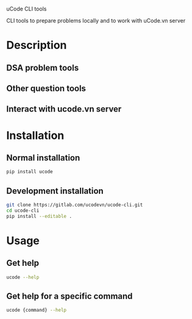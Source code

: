 uCode CLI tools

CLI tools to prepare problems locally and to work with uCode.vn server

# Description

## DSA problem tools

## Other question tools

## Interact with ucode.vn server

# Installation
 
## Normal installation

```bash
pip install ucode
```

## Development installation

```bash
git clone https://gitlab.com/ucodevn/ucode-cli.git
cd ucode-cli
pip install --editable .
```

# Usage
## Get help
```bash
ucode --help
```

## Get help for a specific command
```bash
ucode {command} --help
```